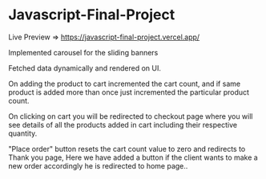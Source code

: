 # Javascript-Final-Project

Live Preview => https://javascript-final-project.vercel.app/

Implemented carousel for the sliding banners

Fetched data dynamically and rendered on UI.

On adding the product to cart incremented the cart count, and if same product is added more than once just incremented the particular product count.

On clicking on cart you will be redirected to checkout page where you will see details of all the products added in cart including their respective quantity.

"Place order" button resets the cart count value to zero and redirects to Thank you page, Here we have added a button if the client wants to make a new order accordingly he is redirected to home page..
